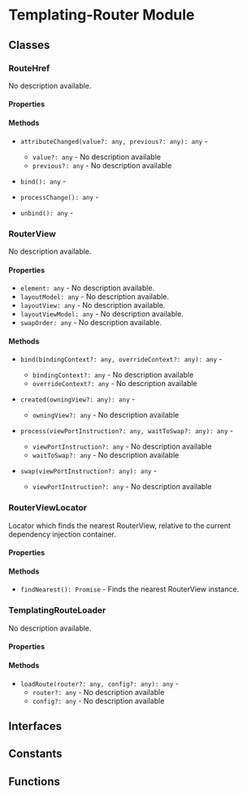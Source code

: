 # Templating-Router Module

## Classes


### RouteHref

No description available.

#### Properties


#### Methods


* `attributeChanged(value?: any, previous?: any): any` - 
  * `value?: any` - No description available
  * `previous?: any` - No description available


* `bind(): any` - 


* `processChange(): any` - 


* `unbind(): any` - 



### RouterView

No description available.

#### Properties

* `element: any` - No description available.
* `layoutModel: any` - No description available.
* `layoutView: any` - No description available.
* `layoutViewModel: any` - No description available.
* `swapOrder: any` - No description available.

#### Methods


* `bind(bindingContext?: any, overrideContext?: any): any` - 
  * `bindingContext?: any` - No description available
  * `overrideContext?: any` - No description available


* `created(owningView?: any): any` - 
  * `owningView?: any` - No description available


* `process(viewPortInstruction?: any, waitToSwap?: any): any` - 
  * `viewPortInstruction?: any` - No description available
  * `waitToSwap?: any` - No description available


* `swap(viewPortInstruction?: any): any` - 
  * `viewPortInstruction?: any` - No description available



### RouterViewLocator

Locator which finds the nearest RouterView, relative to the current dependency injection container.

#### Properties


#### Methods


* `findNearest(): Promise` - Finds the nearest RouterView instance.



### TemplatingRouteLoader

No description available.

#### Properties


#### Methods


* `loadRoute(router?: any, config?: any): any` - 
  * `router?: any` - No description available
  * `config?: any` - No description available



## Interfaces


## Constants


## Functions

